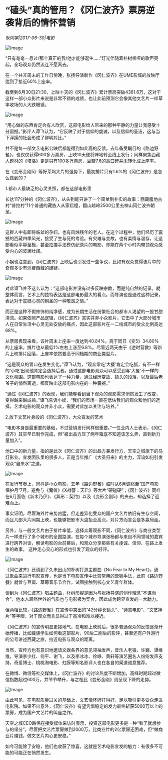 # “磕头”真的管用？《冈仁波齐》票房逆袭背后的情怀营销

*耿同学|2017-06-30|电影*

![Image](http://static.ylzbl.com/uploads/ueditor/php/upload/image/20170705/1499267698135794.jpeg)

“只有奄奄一息过/那个真正的我/他才能够诞生.....”灯光伴随着朴树嘶哑的歌声亮起，全场观众仍然流连不愿离去。

在一个并非周末的工作日傍晚，张扬导演新作《冈仁波齐》在UME影城的放映厅达到了接近60%上座率。

截至到6月30日21:30，上映十天的《冈仁波齐》累计票房突破4361.6万，这对于这样一部小众影片来说是非常不错的成绩，也让此前预测它会像其他文艺片一样草率收场的人大跌眼镜。

![Image](http://static.ylzbl.com/uploads/ueditor/php/upload/image/20170705/1499267745391895.png)

“用心做的东西肯定会有人欣赏，这部电影给人带来的那种平静的力量让我感受十分震撼。”影评人谭飞认为，“它反映了对于信仰的虔诚，以及信仰的圣洁，这与当下浮躁的社会形成了鲜明对比。”

并不是每一部文艺电影公映后都能得到如此高的反馈。去年备受瞩目的《路边野餐》，也仅仅获得600多万票房，上映10天便将阵地转至线上发行；同样聚焦西藏人题材的《塔洛》更是只有100多万票房，豆瓣7.6的高口碑并未转化成上座率。

在《变形金刚5》等好莱坞大片的强势下，最初排片只有1.6%的《冈仁波齐》是怎么做到的？

1.都市人最缺乏的心灵关照，都在这部电影里

长达117分钟的《冈仁波齐》，从头到尾只讲了一个简单到朴实的故事：西藏腹地古村“普拉村”11个普通的藏族人从家启程，翻山越岭2500公里去神山冈仁波齐朝圣。

![Image](http://static.ylzbl.com/uploads/ueditor/php/upload/image/20170705/1499267763299195.jpeg)

这群人中有即将临盆的孕妇，也有风烛残年的老人。在这个过程中，他们经历了震撼的西藏四季风光，接受了生与死的考验。有灾难与变故，也有柔情与温存，让这部看似平静至极，甚至拍摄手法模仿纪录片的电影，却能在两个小时内带领观众感受内心的波澜壮阔。

小娱也注意到，《冈仁波齐》上映后也引发过一些争议，比如有观众觉得该片中的奇观多少有消费西藏的嫌疑。

![Image](http://static.ylzbl.com/uploads/ueditor/php/upload/image/20170705/1499267779374184.jpeg)

对此谭飞并不这么认为：“这部电影并没有过多反映宗教，而是纯自然的记录。就整体而言，艺术上的独特表达是这部电影最大的看点。而导演也是通过这种记录，表达对于震撼心灵的朝圣的一种敬畏之情。”

而正是这种不假修饰的纯净感，成为长期生活在纷繁社会的都市人渴望的一股甘甜清流。如果依照产品逻辑，《冈仁波齐》其实并非小众影片，它击中了大部分城市人在日常生活中心灵无处安放的痛点，因此这部影片在一二线城市的受众比例高达68%。

从票房表现来看，该片周末上座率一度达到40.84%，高于同日《变5》34.80%的上座率，排片也从最低1%左右上涨至6.8%。尽管近两天由于《逆时营救》等新片上映排片回落，上座率依然要高于同档期的商业类型片。

“这是观众的胃口在发生变化。”谭飞认为，“观众常吃’大餐’肯定会吃腻，有不一样的‘小吃’出现他肯定会选择后者。通过这部电影观众可以感受到与’大餐’不一样的文化氛围。这部电影也表达了一种力量，通过经历变故、磕头的段落，以及最后老爷子的悄然离逝，都反映出这部电影内在的一种震撼。”

“通过《冈仁波齐》的表现，我们能够看到当下观众的观影需求悄然发生了改变，变得越来越成熟。”谭飞告诉小娱，“我们的市场一直在低估我们的观众和他们的选择，艺术电影的观众并非小众，需要对此加以关注与培养。”

2.放下文艺片身段的《冈仁波齐》，大众宣发的艺术

“电影本身是最重要的基础，不过营销发行同样很重要。”一位业内人士表示，《冈仁波齐》其实早已制作完成，但“被出品方压了两年箱底不知道该怎么弄，直到新力量加入”。

他口中的新力量，指的是此次《冈仁波齐》的出品方兼发行方、天空之城旗下的马灯影业。宣发团队里的很多人，正是当年推广《大圣归来》的主力，深谙如何引发观众“自来水”之道。

![Image](http://static.ylzbl.com/uploads/ueditor/php/upload/image/20170705/1499267818669594.jpeg)

在发行节奏上，同样是小众电影，去年《路边野餐》临时从6月调档至“国产电影保护月”7月，避免与《魔兽》《X战警：天启》等大片“硬碰硬”；《冈仁波齐》同样在6月面临《新木乃伊》、《异形：契约》以及《变形金刚5》的夹击，却选择了迎难而上。

事实证明，尽管海外片来势凶猛，但走差异化受众的国产文艺片依旧有生存空间，而且几部大片同期上映，也能够把影市大盘抬至高点，对片方而言会是多赢局面。

另外，与一般文艺片由于排片率低，选择众筹观影不同，《冈仁波齐》与商业类型片一样进行了多个城市的全国路演，在每个城市导演张杨都与来自不同领域的嘉宾进行跨界对谈，解读电影的台前幕后，和观众分享那些有关虔诚、信仰、在路上发生的故事， 这种走心交心的形式也引发了观众的好评。

![Image](http://static.ylzbl.com/uploads/ueditor/php/upload/image/20170705/1499267898582479.jpeg)

《冈仁波齐》还请到了久未出山的朴树打造主题曲《No Fear In My Heart》。通过歌曲来进行电影宣传，也是当下电影宣传中比较常用的营销手法，此前《路边野餐》就曾与豆瓣、草莓音乐节合作，试图接触到核心文艺青年群体。

谈到为《冈仁波齐》唱主题曲，朴树形容是因为与张扬导演的创作理念“不谋而合”，他本人超然世外的气质也与电影极为契合，因此成为跨界宣发的一大助力。

但两相比较，《路边野餐》在宣传中突出的“42分钟长镜头”、“诗意电影”、“文艺神片”等字眼，对于观众而言显得过于高冷和难以接近。

《冈仁波齐》的宣传明显更接地气，在电影上映前后，很多普通观众的反馈逐渐开始传播，比如藏族学生如何看这部影片，90后二刷后的影评，甚至还有户外游行的公号讲述西藏之旅，拉近电影与观众的距离。

当然，宣传方也有意识地邀请文娱各界的意见领袖发声，音乐人老狼、许巍、谭维维，导演李少红、何平、谢飞，以及李冰冰、徐峥、黄轩等演艺圈名人纷纷发声支持，奇爱博士、桃桃淘电影、虹膜等知名影评人也在各自的渠道诚意推荐。

在微博、微信等社交媒体上，《冈仁波齐》的讨论热度不断增加，高峰时期超过微信指数超过600万，并节节攀升，与之相比《变形金刚》则呈现下降的走势。

![Image](http://static.ylzbl.com/uploads/ueditor/php/upload/image/20170705/1499267918410739.png)

由此可见，在电影质量过关的基础上，文艺情怀牌打得好，足以吸引更多受众走进电影院。如果不出意外，《冈仁波齐》有望凭借稳定的发力最终斩获5000万以上的票房，成为国产文艺片的叫座之作。

天空之城CEO路伟在接受媒体采访时表示，投资这部电影更多是一种“看了就想参与的缘分”，尽管把文艺片票房做到2000万，比商业片的2亿票房还困难，但“做商业片赚钱，做文艺片内心更安稳。”

如今可能除了安稳，他们也收获了惊喜，这就是艺术电影宣发的魅力：有很多不可能的可能正在悄然发生。


